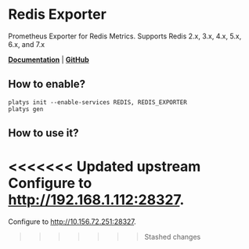 # Redis Exporter 

Prometheus Exporter for Redis Metrics. Supports Redis 2.x, 3.x, 4.x, 5.x, 6.x, and 7.x 

 **[Documentation](https://github.com/oliver006/redis_exporter)** | **[GitHub](https://github.com/oliver006/redis_exporter)**

## How to enable?

```
platys init --enable-services REDIS, REDIS_EXPORTER
platys gen
```

## How to use it?

<<<<<<< Updated upstream
Configure  to <http://192.168.1.112:28327>.
=======
Configure  to <http://10.156.72.251:28327>.
>>>>>>> Stashed changes
